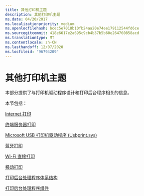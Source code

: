 ```yaml
---
title: 其他打印机主题
description: 其他打印机主题
ms.date: 04/20/2017
ms.localizationpriority: medium
ms.openlocfilehash: bcec5e7018b10fb24aa20e74ee179112544fd6ce
ms.sourcegitcommit: 418e6617e2a695c9cb4b37b5b60e264760858acd
ms.translationtype: MT
ms.contentlocale: zh-CN
ms.lasthandoff: 12/07/2020
ms.locfileid: "96794209"
---
```

# <a name="additional-printer-topics"></a>其他打印机主题


本部分提供了与打印机驱动程序设计和打印后台程序相关的信息。

本节包括：

[Internet 打印](internet-printing.md)

[终端服务器打印](terminal-server-printing.md)

[Microsoft USB 打印机驱动程序 (Usbprint.sys)](usb-printing.md)

[蓝牙打印](bluetooth-printing.md)

[Wi-Fi 直接打印](wi-fi-direct-printing.md)

[移动打印](mobile-printing.md)

[打印后台处理程序体系结构](print-spooler-architecture.md)

[打印后台处理程序组件](print-spooler-components.md)

 

 




